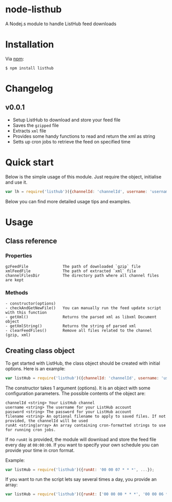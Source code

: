 # node-listhub

A Nodej.s module to handle ListHub feed downloads

# Installation

Via [npm][]:

    $ npm install listhub

# Changelog

## v0.0.1

- Setup ListHub to download and store your feed file
- Saves the `gzipped` file
- Extracts `xml` file
- Provides some handy functions to read and return the xml as string
- Setts up cron jobs to retrieve the feed on specified time


# Quick start

Below is the simple usage of this module. Just require the object, initialise and use it.

```JavaScript
var lh = require('listhub')({channelId: 'channelId', username: 'username', password: 'pass'});
```

Below you can find more detailed usage tips and examples.

# Usage

## Class reference

### Properties

	gzFeedFile               The path of downloaded `gzip` file 
	xmlFeedFile              The path of extracted `xml` file
	channelFilesDir          The directory path where all channel files are kept

### Methods

	- constructor(options)
	- checkAndGetNewFile()   You can manually run the feed update script with this function
	- getXml()               Returns the parsed xml as libxml Document object
	- getXmlString()         Returns the string of parsed xml
	- clearFeedFiles()       Remove all files related to the channel (gzip, xml)

## Creating class object

 To get started with ListHub, the class object should be created with initial options. Here is an example:

 ```JavaScript
 var listHub = require('listhub')({channelId: 'channelId', username: 'username', password: 'pass'});
 ```

 The constructor takes 1 argument (options). It is an object with some configuration parameters. 
 The possible contents of the object are:

 ```
 channelId <string> Your ListHub channel
 username <string> The username for your ListHub account
 password <string> The password for your ListHub account
 filename <string> An optional filename to apply to saved files. If not provided, the channelId will be used
 runAt <string|array> An array containing cron-formatted strings to use for running cron jobs.
 ```
 
 If no `runAt` is provided, the module will download and store the feed file every day at `00:00:00`.
 If you want to specify your own schedule you can provide your time in cron format.
  
 Example:
  
 ```JavaScript
 var listHub = require('listhub')({runAt: '00 00 07 * * *', ...});
 ```  
 
 If you want to run the script lets say several times a day, you provide an array:
 
 ```JavaScript
 var listHub = require('listhub')({runAt: ['00 00 00 * * *', '00 00 06 * * *', '00 00 12 * * *'], ...});
 ```  
  
  
[npm]: https://npmjs.org